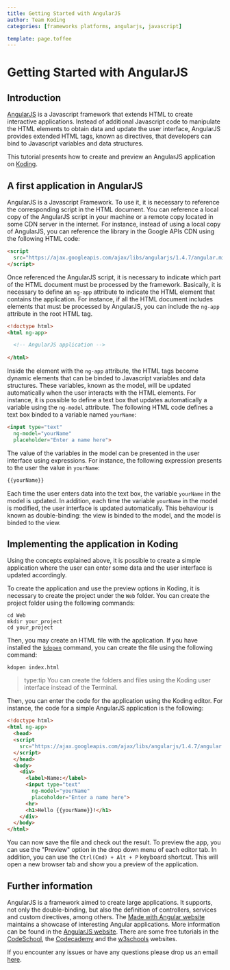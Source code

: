 ```yaml
---
title: Getting Started with AngularJS
author: Team Koding
categories: [frameworks platforms, angularjs, javascript]

template: page.toffee
---
```


# Getting Started with AngularJS

## Introduction

[AngularJS](http://angularjs.org/) is a Javascript framework that extends HTML to create interactive applications.
Instead of additional Javascript code to manipulate the HTML elements to obtain data and update the user interface,
AngularJS provides extended HTML tags, known as directives, that developers can bind to Javascript variables and data structures.

This tutorial presents how to create and preview an AngularJS application on [Koding](https://koding.com).

## A first application in AngularJS

AngularJS is a Javascript Framework. 
To use it, it is necessary to reference the corresponding script in the HTML document.
You can reference a local copy of the AngularJS script in your machine or a remote copy located in some CDN server in the internet.
For instance, instead of using a local copy of AngularJS, you can reference the library in the Google APIs CDN using the following HTML code:

```html
<script 
  src="https://ajax.googleapis.com/ajax/libs/angularjs/1.4.7/angular.min.js">
</script>
```

Once referenced the AngularJS script, it is necessary to indicate which part of the HTML document must be processed by the framework.
Basically, it is necessary to define an `ng-app` attribute to indicate the HTML element that contains the application. 
For instance, if all the HTML document includes elements that must be processed by AngularJS, you can include the `ng-app` attribute in the root HTML tag.

```html
<!doctype html>
<html ng-app> 

  <!-- AngularJS application -->
   
</html>
```

Inside the element with the `ng-app` attribute, the HTML tags become dynamic elements that can be binded to Javascript variables and data structures. 
These variables, known as the model, will be updated automatically when the user interacts with the HTML elements.
For instance, it is possible to define a text box that updates automatically a variable using the `ng-model` attribute. 
The following HTML code defines a text box binded to a variable named `yourName`:

```html
<input type="text"
  ng-model="yourName"
  placeholder="Enter a name here">
```

The value of the variables in the model can be presented in the user interface using expressions. 
For instance, the following expression presents to the user the value in `yourName`:

```html
{{yourName}}
```

Each time the user enters data into the text box, the variable `yourName` in the model is updated.
In addition, each time the variable `yourName` in the model is modified, the user interface is updated automatically.
This behaviour is known as double-binding: the view is binded to the model, and the model is binded to the view.


## Implementing the application in Koding

Using the concepts explained above, it is possible to create a simple application where the user can enter some data and the user interface is updated accordingly.

To create the application and use the preview options in Koding, it is necessary to create the project under the `Web` folder.
You can create the project folder using the following commands:

```
cd Web
mkdir your_project
cd your_project
```

Then, you may create an HTML file with the application. 
If you have installed the [`kdopen`](http://learn.koding.com/faq/kdopen/) command, you can create the file using the following command:

```
kdopen index.html 
```

> type:tip
> You can create the folders and files using the Koding user interface instead of the Terminal.

Then, you can enter the code for the application using the Koding editor.
For instance, the code for a simple AngularJS application is the following: 

```html
<!doctype html>
<html ng-app>
  <head>
  <script 
    src="https://ajax.googleapis.com/ajax/libs/angularjs/1.4.7/angular.min.js">
  </script>
  </head>
  <body>
    <div>
      <label>Name:</label>
      <input type="text"
        ng-model="yourName"
        placeholder="Enter a name here">
      <hr>
      <h1>Hello {{yourName}}!</h1>
    </div>
  </body>
</html>
```

You can now save the file and check out the result. 
To preview the app, you can use the "Preview" option in the drop down menu of each editor tab. 
In addition, you can use the `Ctrl(Cmd) + Alt + P` keyboard shortcut.
This will open a new browser tab and show you a preview of the application.

## Further information

AngularJS is a framework aimed to create large applications. 
It supports, not only the double-binding, but also the definition of controllers, services and custom directives, among others.
The [Made with Angular website](https://www.madewithangular.com/) maintains a showcase of interesting Angular applications.
More information can be found in the [AngularJS website](http://angularjs.org/).
There are some free tutorials in the [CodeSchool](http://campus.codeschool.com/courses/shaping-up-with-angular-js/intro), the [Codecademy](https://www.codecademy.com/en/courses/learn-angularjs) and the [w3schools](http://www.w3schools.com/angular/default.asp) websites. 

If you encounter any issues or have any questions please drop us an email [here](mailto:support@koding.com).
